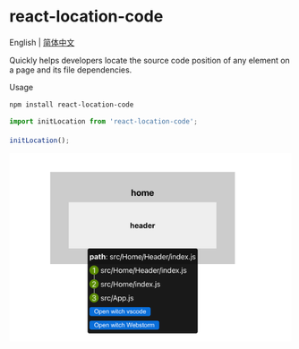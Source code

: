 # react-location-code
English | [简体中文](./README_CN.md)

Quickly helps developers locate the source code position of any element on a page and its file dependencies.

Usage
```shell
npm install react-location-code
```
```javascript
import initLocation from 'react-location-code';

initLocation();
```

![img.png](https://github.com/Jerry2023/react-location/blob/b728b2dc0e13481957ae0db6cf0ab77bc43c0888/assets/img.png?raw=true)
